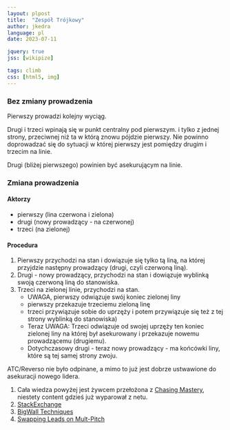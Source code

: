 ```yaml
---
layout: plpost
title:  "Zespół Trójkowy"
author: jkedra
language: pl
date: 2023-07-11

jquery: true
jss: [wikipize]

tags: climb
css: [html5, img]
---
```



### Bez zmiany prowadzenia

Pierwszy prowadzi kolejny wyciąg.

Drugi i trzeci wpinają się w punkt centralny pod pierwszym.
i tylko z jednej strony, przeciwnej niż ta w którą znowu pójdzie pierwszy.
Nie powinno doprowadzać się do sytuacji w której pierwszy
jest pomiędzy drugim i trzecim na linie.

Drugi (bliżej pierwszego) powinien być asekurującym na linie.

### Zmiana prowadzenia

#### Aktorzy

 * pierwszy (lina czerwona i zielona)
 * drugi (nowy prowadzący - na czerwonej)
 * trzeci (na zielonej)

#### Procedura

1. Pierwszy przychodzi na stan i dowiązuje się tylko tą liną,
   na której przyjdzie następny prowadzący (drugi, czyli czerwoną liną).
2. Drugi - nowy prowadzący, przychodzi na stan i dowiązuje wyblinką
   swoją czerwoną liną do stanowiska.
3. Trzeci na zielonej linie, przychodzi na stan.
    * UWAGA, pierwszy odwiązuje swój koniec zielonej liny
    * pierwszy przekazuje trzeciemu zieloną linę
    * trzeci przywiązuje sobie do uprzęży i potem przywiązuje się
      też z tej strony wyblinką do stanowiska)
    * Teraz UWAGA: Trzeci odwiązuje od swojej uprzęży ten koniec zielonej liny
      na której był asekurowany i przekazuje nowemu prowadzącemu (drugiemu).
    * Dotychczasowy drugi - teraz nowy prowadzący - ma końcówki liny,
      które są tej samej strony zwoju.


ATC/Reverso nie było odpinane, a mimo to już jest dobrze ustwawione do asekuracji nowego lidera.

1. Cała wiedza powyżej jest żywcem przełożona z [Chasing Mastery][1],
   niestety content gdzieś już wyparował z netu.
2. [StackExchange][2]
3. [BigWall Techniques][3]
4. [Swapping Leads on Mult-Pitch][4]

[1]: https://chasingmastery.com/climbing-fast-as-a-party-of-3-managing-ropes-and-swapping-leads/
[2]: https://outdoors.stackexchange.com/questions/4110/whats-the-best-way-to-swap-lead-when-climbing-in-a-group-of-three-using-a-pair
[3]: http://chossboys.weebly.com/theory/theory-of-big-wall-climbing-in-a-party-of-three-part-1-the-systems
[4]: https://vimeo.com/33940152
[5]: http://multipitchclimbing.com/
